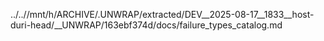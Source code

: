 ../..//mnt/h/ARCHIVE/.UNWRAP/extracted/DEV__2025-08-17__1833__host-duri-head/__UNWRAP/163ebf374d/docs/failure_types_catalog.md